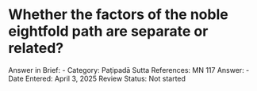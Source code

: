 # Whether the factors of the noble eightfold path are separate or related?

Answer in Brief: -
 Category: Paṭipadā
Sutta References: MN 117
Answer: -
Date Entered: April 3, 2025
Review Status: Not started